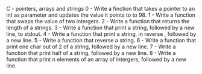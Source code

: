 C - pointers, arrays and strings
0 - Write a finction that takes a pointer to an int as parameter and updates the value it points to to 98.
1 - Write a function that swaps the value of  two intergers.
2 - Write a function that returns the length of a strings.
3 - Write a function that print a string, followed by a new line, to stdout.
4 - Write a function that print a string, in reverse , followed by a new line.
5 - Write a function that reverse a string.
6 - Write a function that print one char out of 2 of a string, followed by a new line.
7 - Write a function that print half of a string, followed by a new line.
8 - Write a function that print n elements of an array of intergers, followed by a new line.

